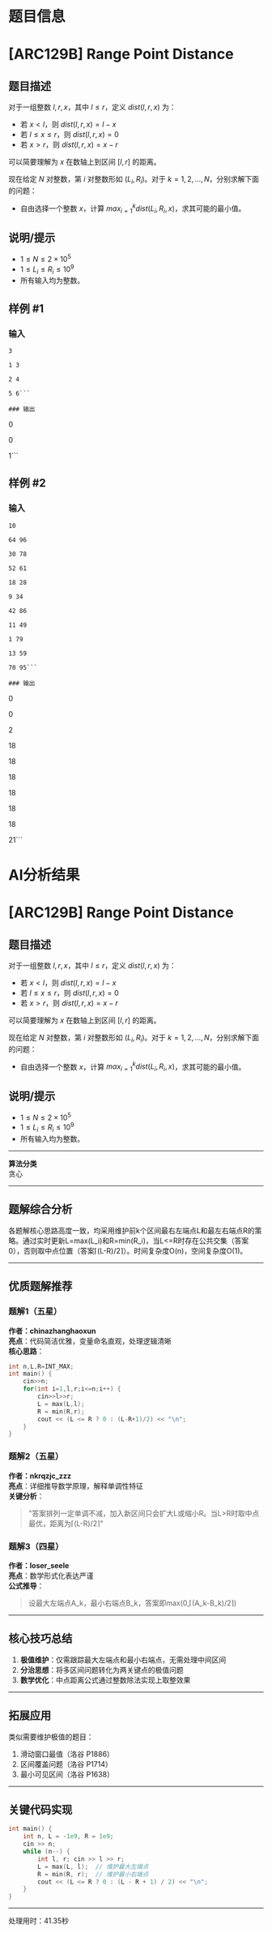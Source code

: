 # 题目信息

# [ARC129B] Range Point Distance

## 题目描述

对于一组整数 $l,r,x$，其中 $l \le r$，定义 $dist(l,r,x)$ 为：

- 若 $x < l$，则 $dist(l,r,x) = l - x$
- 若 $l \le x \le r$，则 $dist(l,r,x) = 0$
- 若 $x >r$，则 $dist(l,r,x) = x - r$ 

可以简要理解为 $x$ 在数轴上到区间 $[l,r]$ 的距离。

现在给定 $N$ 对整数，第 $i$ 对整数形如 $(L_i, R_i)$。对于 $k=1,2,\dots,N$，分别求解下面的问题：

- 自由选择一个整数 $x$，计算 $max_{i=1}^k dist(L_i,R_i,x)$，求其可能的最小值。

## 说明/提示

- $1 \le N \le 2 \times 10^5$
- $1 \le L_i \le R_i \le 10^9$
- 所有输入均为整数。

## 样例 #1

### 输入

```
3

1 3

2 4

5 6```

### 输出

```
0

0

1```

## 样例 #2

### 输入

```
10

64 96

30 78

52 61

18 28

9 34

42 86

11 49

1 79

13 59

70 95```

### 输出

```
0

0

2

18

18

18

18

18

18

21```

# AI分析结果



# [ARC129B] Range Point Distance

## 题目描述

对于一组整数 $l,r,x$，其中 $l \le r$，定义 $dist(l,r,x)$ 为：

- 若 $x < l$，则 $dist(l,r,x) = l - x$
- 若 $l \le x \le r$，则 $dist(l,r,x) = 0$
- 若 $x >r$，则 $dist(l,r,x) = x - r$ 

可以简要理解为 $x$ 在数轴上到区间 $[l,r]$ 的距离。

现在给定 $N$ 对整数，第 $i$ 对整数形如 $(L_i, R_i)$。对于 $k=1,2,\dots,N$，分别求解下面的问题：

- 自由选择一个整数 $x$，计算 $max_{i=1}^k dist(L_i,R_i,x)$，求其可能的最小值。

## 说明/提示

- $1 \le N \le 2 \times 10^5$
- $1 \le L_i \le R_i \le 10^9$
- 所有输入均为整数。

---

**算法分类**  
贪心

---

## 题解综合分析

各题解核心思路高度一致，均采用维护前k个区间最右左端点L和最左右端点R的策略。通过实时更新L=max(L_i)和R=min(R_i)，当L<=R时存在公共交集（答案0），否则取中点位置（答案⌈(L-R)/2⌉）。时间复杂度O(n)，空间复杂度O(1)。

---

## 优质题解推荐

### 题解1（五星）
**作者：chinazhanghaoxun**  
**亮点**：代码简洁优雅，变量命名直观，处理逻辑清晰  
**核心思路**：
```cpp
int n,L,R=INT_MAX;
int main() {
    cin>>n;
    for(int i=1,l,r;i<=n;i++) {
        cin>>l>>r;
        L = max(L,l);
        R = min(R,r);
        cout << (L <= R ? 0 : (L-R+1)/2) << "\n";
    }
}
```

### 题解2（五星）
**作者：nkrqzjc_zzz**  
**亮点**：详细推导数学原理，解释单调性特征  
**关键分析**：
> "答案排列一定单调不减，加入新区间只会扩大L或缩小R。当L>R时取中点最优，距离为⌈(L-R)/2⌉"

### 题解3（四星）
**作者：loser_seele**  
**亮点**：数学形式化表达严谨  
**公式推导**：
> 设最大左端点A_k，最小右端点B_k，答案即max(0,⌈(A_k-B_k)/2⌉)

---

## 核心技巧总结
1. **极值维护**：仅需跟踪最大左端点和最小右端点，无需处理中间区间
2. **分治思想**：将多区间问题转化为两关键点的极值问题
3. **数学优化**：中点距离公式通过整数除法实现上取整效果

---

## 拓展应用
类似需要维护极值的题目：
1. 滑动窗口最值（洛谷 P1886）
2. 区间覆盖问题（洛谷 P1714）
3. 最小可见区间（洛谷 P1638）

---

## 关键代码实现
```cpp
int main() {
    int n, L = -1e9, R = 1e9;
    cin >> n;
    while (n--) {
        int l, r; cin >> l >> r;
        L = max(L, l);  // 维护最大左端点
        R = min(R, r);  // 维护最小右端点
        cout << (L <= R ? 0 : (L - R + 1) / 2) << "\n";
    }
}
```

---
处理用时：41.35秒
